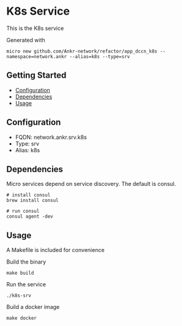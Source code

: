 # K8s Service

This is the K8s service

Generated with

```
micro new github.com/Ankr-network/refactor/app_dccn_k8s --namespace=network.ankr --alias=k8s --type=srv
```

## Getting Started

- [Configuration](#configuration)
- [Dependencies](#dependencies)
- [Usage](#usage)

## Configuration

- FQDN: network.ankr.srv.k8s
- Type: srv
- Alias: k8s

## Dependencies

Micro services depend on service discovery. The default is consul.

```
# install consul
brew install consul

# run consul
consul agent -dev
```

## Usage

A Makefile is included for convenience

Build the binary

```
make build
```

Run the service
```
./k8s-srv
```

Build a docker image
```
make docker
```